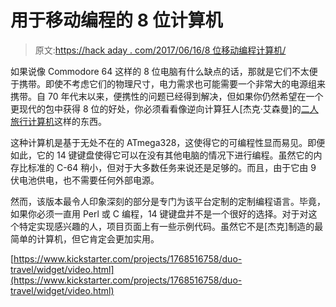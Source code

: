 # 用于移动编程的 8 位计算机

> 原文:[https://hack aday . com/2017/06/16/8 位移动编程计算机/](https://hackaday.com/2017/06/16/8-bit-computer-for-on-the-go-programming/)

如果说像 Commodore 64 这样的 8 位电脑有什么缺点的话，那就是它们不太便于携带。即使不考虑它们的物理尺寸，电力需求也可能需要一个非常大的电源组来携带。自 70 年代末以来，便携性的问题已经得到解决，但如果你仍然希望在一个更现代的包中获得 8 位的好处，你必须看看像逆向计算狂人[杰克·艾森曼]的[二人旅行计算机](http://ostracodfiles.com/travel/main.html)这样的东西。

这种计算机是基于无处不在的 ATmega328，这使得它的可编程性显而易见。即便如此，它的 14 键键盘使得它可以在没有其他电脑的情况下进行编程。虽然它的内存比标准的 C-64 稍小，但对于大多数任务来说还是足够的。而且，由于它由 9 伏电池供电，也不需要任何外部电源。

然而，该版本最令人印象深刻的部分是专门为该平台定制的定制编程语言。毕竟，如果你必须一直用 Perl 或 C 编程，14 键键盘并不是一个很好的选择。对于对这个特定实现感兴趣的人，项目页面上有一些示例代码。虽然它不是[杰克]制造的最简单的计算机，但它肯定会更加实用。

[https://www.kickstarter.com/projects/1768516758/duo-travel/widget/video.html](https://www.kickstarter.com/projects/1768516758/duo-travel/widget/video.html)